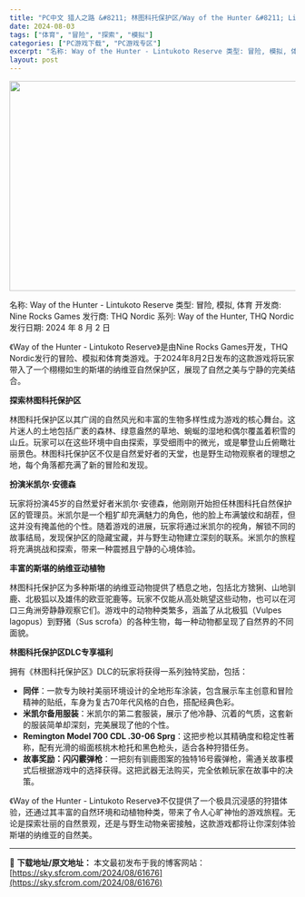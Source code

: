 ```yaml
---
title: "PC中文 猎人之路 &#8211; 林图科托保护区/Way of the Hunter &#8211; Lintukoto Reserve 22.52G"
date: 2024-08-03
tags: ["体育", "冒险", "探索", "模拟"]
categories: ["PC游戏下载", "PC游戏专区"]
excerpt: "名称: Way of the Hunter - Lintukoto Reserve 类型: 冒险, 模拟, 体育 开发商: Nine Rocks Games 发行商: THQ Nordic 系列: Way of the Hunter, THQ Nordic 发行日期: 2024 年 8 月 2 日 &hellip;"
layout: post
---
```


<img class="aligncenter size-full wp-image-61677" src="https://sky.sfcrom.com/wp-content/uploads/2024/08/202408031112088.webp" alt="" width="660" height="370" />

名称: Way of the Hunter - Lintukoto Reserve
类型: 冒险, 模拟, 体育
开发商: Nine Rocks Games
发行商: THQ Nordic
系列: Way of the Hunter, THQ Nordic
发行日期: 2024 年 8 月 2 日

《Way of the Hunter - Lintukoto Reserve》是由Nine Rocks Games开发，THQ Nordic发行的冒险、模拟和体育类游戏。于2024年8月2日发布的这款游戏将玩家带入了一个栩栩如生的斯堪的纳维亚自然保护区，展现了自然之美与宁静的完美结合。

<strong>探索林图科托保护区</strong>

林图科托保护区以其广阔的自然风光和丰富的生物多样性成为游戏的核心舞台。这片迷人的土地包括广袤的森林、绿意盎然的草地、蜿蜒的湿地和偶尔覆盖着积雪的山丘。玩家可以在这些环境中自由探索，享受细雨中的微光，或是攀登山丘俯瞰壮丽景色。林图科托保护区不仅是自然爱好者的天堂，也是野生动物观察者的理想之地，每个角落都充满了新的冒险和发现。

<strong>扮演米凯尔·安德森</strong>

玩家将扮演45岁的自然爱好者米凯尔·安德森，他刚刚开始担任林图科托自然保护区的管理员。米凯尔是一个粗犷却充满魅力的角色，他的脸上布满皱纹和胡茬，但这并没有掩盖他的个性。随着游戏的进展，玩家将通过米凯尔的视角，解锁不同的故事结局，发现保护区的隐藏宝藏，并与野生动物建立深刻的联系。米凯尔的旅程将充满挑战和探索，带来一种震撼且宁静的心境体验。

<strong>丰富的斯堪的纳维亚动植物</strong>

林图科托保护区为多种斯堪的纳维亚动物提供了栖息之地，包括北方猞猁、山地驯鹿、北极狐以及雄伟的欧亚驼鹿等。玩家不仅能从高处眺望这些动物，也可以在河口三角洲旁静静观察它们。游戏中的动物种类繁多，涵盖了从北极狐（Vulpes lagopus）到野猪（Sus scrofa）的各种生物，每一种动物都呈现了自然界的不同面貌。

<strong>林图科托保护区DLC专享福利</strong>

拥有《林图科托保护区》DLC的玩家将获得一系列独特奖励，包括：
<ul>
 	<li><strong>同伴</strong>：一款专为映衬美丽环境设计的全地形车涂装，包含展示车主创意和冒险精神的贴纸，车身为复古70年代风格的白色，搭配经典色彩。</li>
 	<li><strong>米凯尔备用服装</strong>：米凯尔的第二套服装，展示了他冷静、沉着的气质，这套新的服装简单却深刻，完美展现了他的个性。</li>
 	<li><strong>Remington Model 700 CDL .30-06 Sprg</strong>：这把步枪以其精确度和稳定性著称，配有光滑的缎面核桃木枪托和黑色枪头，适合各种狩猎任务。</li>
 	<li><strong>故事奖励：闪闪霰弹枪</strong>：一把刻有驯鹿图案的独特16号霰弹枪，需通关故事模式后根据游戏中的选择获得。这把武器无法购买，完全依赖玩家在故事中的决策。</li>
</ul>
《Way of the Hunter - Lintukoto Reserve》不仅提供了一个极具沉浸感的狩猎体验，还通过其丰富的自然环境和动植物种类，带来了令人心旷神怡的游戏旅程。无论是探索壮丽的自然景观，还是与野生动物亲密接触，这款游戏都将让你深刻体验斯堪的纳维亚的自然美。

---
📖 **下载地址/原文地址：** 本文最初发布于我的博客网站：[https://sky.sfcrom.com/2024/08/61676](https://sky.sfcrom.com/2024/08/61676)
